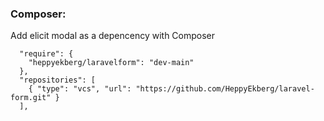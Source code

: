 ### Composer:
Add elicit modal as a depencency with Composer
```
  "require": {
    "heppyekberg/laravelform": "dev-main"
  },
  "repositories": [
    { "type": "vcs", "url": "https://github.com/HeppyEkberg/laravel-form.git" }
  ],
```